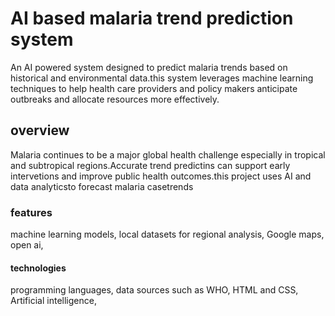 # AI based malaria trend prediction system
An AI powered system designed to predict malaria trends based on historical and environmental data.this system leverages machine learning techniques to help health care providers and policy makers anticipate outbreaks and allocate resources more effectively.
 ## overview
Malaria continues to be a major global health challenge especially in tropical and subtropical regions.Accurate trend predictins can support early intervetions and improve public health outcomes.this project uses AI and data analyticsto forecast malaria casetrends
### features
machine learning models,
local datasets for regional analysis,
Google maps,
open ai,
#### technologies
programming languages,
data sources such as WHO,
HTML and CSS,
Artificial intelligence,
